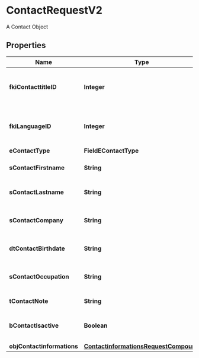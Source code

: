

# ContactRequestV2

A Contact Object

## Properties

| Name | Type | Description | Notes |
|------------ | ------------- | ------------- | -------------|
|**fkiContacttitleID** | **Integer** | The unique ID of the Contacttitle.  Valid values:  |Value|Description| |-|-| |1|Ms.| |2|Mr.| |4|(Blank)| |5|Me (For Notaries)| |  |
|**fkiLanguageID** | **Integer** | The unique ID of the Language.  Valid values:  |Value|Description| |-|-| |1|French| |2|English| |  |
|**eContactType** | **FieldEContactType** |  |  |
|**sContactFirstname** | **String** | The First name of the contact |  |
|**sContactLastname** | **String** | The Last name of the contact |  |
|**sContactCompany** | **String** | The Company name of the contact |  [optional] |
|**dtContactBirthdate** | **String** | The Birth Date of the contact |  [optional] |
|**sContactOccupation** | **String** | The occupation of the Contact |  [optional] |
|**tContactNote** | **String** | The note of the Contact |  [optional] |
|**bContactIsactive** | **Boolean** | Whether the contact is active or not |  [optional] |
|**objContactinformations** | [**ContactinformationsRequestCompound**](ContactinformationsRequestCompound.md) |  |  |



